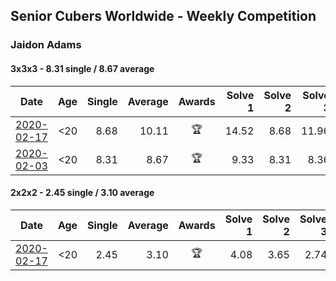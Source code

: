 ## Senior Cubers Worldwide - Weekly Competition
### Jaidon Adams

#### 3x3x3 - 8.31 single / 8.67 average

| Date | Age | Single | Average | Awards | Solve 1 | Solve 2 | Solve 3 | Solve 4 | Solve 5 | Video |
| :--: | :--: | --: | --: | :--: | --: | --: | --: | --: | --: | :-- |
| [2020-02-17](../3x3x3/2020-02-17.md) | <20 | 8.68 | 10.11 | 🏆 | 14.52 | 8.68 | 11.96 | 9.40 | 8.97 | [Link](https://www.facebook.com/events/616423959107229/permalink/620704625345829/) |
| [2020-02-03](../3x3x3/2020-02-03.md) | <20 | 8.31 | 8.67 | 🏆 | 9.33 | 8.31 | 8.36 | - | - | [Link](https://www.facebook.com/jaidon.adams.1/videos/2562434104083122/) |

#### 2x2x2 - 2.45 single / 3.10 average

| Date | Age | Single | Average | Awards | Solve 1 | Solve 2 | Solve 3 | Solve 4 | Solve 5 | Video |
| :--: | :--: | --: | --: | :--: | --: | --: | --: | --: | --: | :-- |
| [2020-02-17](../2x2x2/2020-02-17.md) | <20 | 2.45 | 3.10 | 🏆 | 4.08 | 3.65 | 2.74 | 2.91 | 2.45 | [Link](https://www.facebook.com/events/176704156956327/permalink/180633799896696/) |


